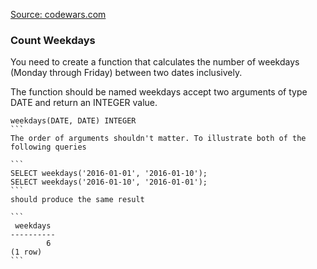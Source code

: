 [Source: codewars.com](https://www.codewars.com/kata/58241d05e7a162c5b100010f)

### Count Weekdays

You need to create a function that calculates the number of weekdays (Monday through Friday) between two dates inclusively.

The function should be named weekdays accept two arguments of type DATE and return an INTEGER value.

````
weekdays(DATE, DATE) INTEGER
```
The order of arguments shouldn't matter. To illustrate both of the following queries

```
SELECT weekdays('2016-01-01', '2016-01-10');
SELECT weekdays('2016-01-10', '2016-01-01');
```
should produce the same result

```
 weekdays
----------
        6
(1 row)
```
